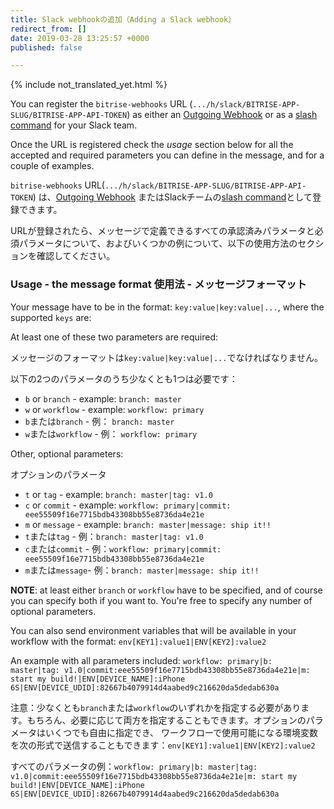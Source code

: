 ```yaml
---
title: Slack webhookの追加（Adding a Slack webhook）
redirect_from: []
date: 2019-03-28 13:25:57 +0000
published: false

---
```

{% include not_translated_yet.html %}

You can register the `bitrise-webhooks` URL (`.../h/slack/BITRISE-APP-SLUG/BITRISE-APP-API-TOKEN`) as either an [Outgoing Webhook](https://my.slack.com/services/new/outgoing-webhook) or as a [slash command](https://my.slack.com/services/new/slash-commands) for your Slack team.

Once the URL is registered check the _usage_ section below for all the accepted and required parameters you can define in the message, and for a couple of examples.

`bitrise-webhooks` URL(`.../h/slack/BITRISE-APP-SLUG/BITRISE-APP-API-TOKEN`) は、[Outgoing Webhook](https://my.slack.com/services/new/outgoing-webhook) またはSlackチームの[slash command](https://my.slack.com/services/new/slash-commands)として登録できます。 

 URLが登録されたら、メッセージで定義できるすべての承認済みパラメータと必須パラメータについて、およびいくつかの例について、以下の使用方法のセクションを確認してください。

### Usage - the message format  使用法 - メッセージフォーマット

Your message have to be in the format: `key:value|key:value|...`, where the supported `keys` are:

At least one of these two parameters are required: 

メッセージのフォーマットは`key:value|key:value|...`でなければなりません。

以下の2つのパラメータのうち少なくとも1つは必要です：

* `b` or `branch` - example: `branch: master`
* `w` or `workflow` - example: `workflow: primary`
* `b`または`branch`  - 例： `branch: master`
* `w`または`workflow` - 例： `workflow: primary`

Other, optional parameters:

オプションのパラメータ

* `t` or `tag` - example: `branch: master|tag: v1.0`
* `c` or `commit` - example: `workflow: primary|commit: eee55509f16e7715bdb43308bb55e8736da4e21e`
* `m` or `message` - example: `branch: master|message: ship it!!`
* `t`または`tag` - 例：`branch: master|tag: v1.0`
* `c`または`commit`  - 例：`workflow: primary|commit: eee55509f16e7715bdb43308bb55e8736da4e21e`
* `m`または`message`- 例：`branch: master|message: ship it!!`

**NOTE**: at least either `branch` or `workflow` have to be specified, and of course you can specify both if you want to. You're free to specify any number of optional parameters.

You can also send environment variables that will be available in your workflow with the format: `env[KEY1]:value1|ENV[KEY2]:value2`

An example with all parameters included: `workflow: primary|b: master|tag: v1.0|commit:eee55509f16e7715bdb43308bb55e8736da4e21e|m: start my build!|ENV[DEVICE_NAME]:iPhone 6S|ENV[DEVICE_UDID]:82667b4079914d4aabed9c216620da5dedab630a`

注意：少なくとも`branch`または`workflow`のいずれかを指定する必要があります。もちろん、必要に応じて両方を指定することもできます。オプションのパラメータはいくつでも自由に指定でき、  ワークフローで使用可能になる環境変数を次の形式で送信することもできます：`env[KEY1]:value1|ENV[KEY2]:value2`

すべてのパラメータの例：`workflow: primary|b: master|tag:　v1.0|commit:eee55509f16e7715bdb43308bb55e8736da4e21e|m: start my build!|ENV[DEVICE_NAME]:iPhone 6S|ENV[DEVICE_UDID]:82667b4079914d4aabed9c216620da5dedab630a`